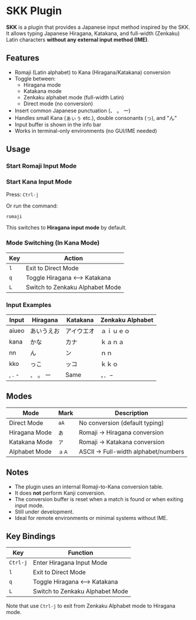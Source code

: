 # SKK Plugin

**SKK** is a plugin that provides a Japanese input method inspired by the
SKK.
It allows typing Japanese Hiragana, Katakana, and full-width (Zenkaku) Latin
characters **without any external input method (IME)**.

## Features

- Romaji (Latin alphabet) to Kana (Hiragana/Katakana) conversion
- Toggle between:
    - Hiragana mode
    - Katakana mode
    - Zenkaku alphabet mode (full-width Latin)
    - Direct mode (no conversion)
- Insert common Japanese punctuation (、 。 ー)
- Handles small Kana (ぁぃぅ etc.), double consonants (っ), and "ん"
- Input buffer is shown in the info bar
- Works in terminal-only environments (no GUI/IME needed)

## Usage

### Start Romaji Input Mode

### Start Kana Input Mode

Press: `Ctrl-j`

Or run the command:

```
romaji
```

This switches to **Hiragana input mode** by default.

### Mode Switching (In Kana Mode)

| Key | Action                          |
| --- | ------------------------------- |
| `l` | Exit to Direct Mode             |
| `q` | Toggle Hiragana <--> Katakana   |
| `L` | Switch to Zenkaku Alphabet Mode |

### Input Examples

| Input | Hiragana          | Katakana          | Zenkaku Alphabet |
| ----- | ----------------- | ----------------- | ---------------- |
| aiueo | あいうえお        | アイウエオ        | ａｉｕｅｏ       |
| kana  | かな              | カナ              | ｋａｎａ         |
| nn    | ん                | ン                | ｎｎ             |
| kko   | っこ              | ッコ              | ｋｋｏ           |
| , . - | 、 。 ー          | Same              | ，．−            |

## Modes

| Mode           | Mark   | Description                          |
| -------------- | ------ | ------------------------------------ |
| Direct Mode    | `aA`   | No conversion (default typing)       |
| Hiragana Mode  | `あ`   | Romaji -> Hiragana conversion        |
| Katakana Mode  | `ア`   | Romaji -> Katakana conversion        |
| Alphabet Mode  | `ａＡ` | ASCII -> Full-width alphabet/numbers |

## Notes

- The plugin uses an internal Romaji-to-Kana conversion table.
- It does **not** perform Kanji conversion.
- The conversion buffer is reset when a match is found or when exiting input
  mode.
- Still under development.
- Ideal for remote environments or minimal systems without IME.

## Key Bindings

| Key       | Function                          |
| --------- | --------------------------------- |
| `Ctrl-j`  | Enter Hiragana Input Mode         |
| `l`       | Exit to Direct Mode               |
| `q`       | Toggle Hiragana <--> Katakana     |
| `L`       | Switch to Zenkaku Alphabet Mode   |

Note that use `Ctrl-j` to exit from Zenkaku Alphabet mode to Hiragana mode.
